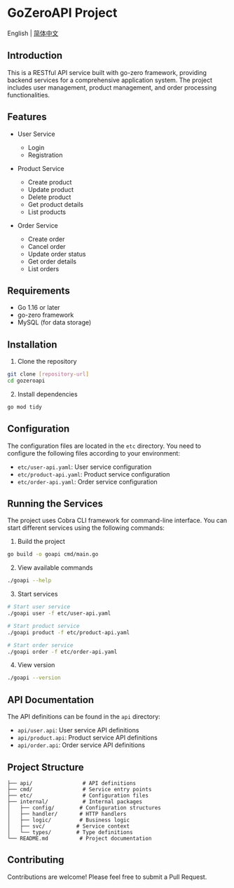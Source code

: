 # GoZeroAPI Project

English | [简体中文](README_zh.md)

## Introduction

This is a RESTful API service built with go-zero framework, providing backend services for a comprehensive application system. The project includes user management, product management, and order processing functionalities.

## Features

- User Service
  - Login
  - Registration

- Product Service
  - Create product
  - Update product
  - Delete product
  - Get product details
  - List products

- Order Service
  - Create order
  - Cancel order
  - Update order status
  - Get order details
  - List orders

## Requirements

- Go 1.16 or later
- go-zero framework
- MySQL (for data storage)

## Installation

1. Clone the repository
```bash
git clone [repository-url]
cd gozeroapi
```

2. Install dependencies
```bash
go mod tidy
```

## Configuration

The configuration files are located in the `etc` directory. You need to configure the following files according to your environment:

- `etc/user-api.yaml`: User service configuration
- `etc/product-api.yaml`: Product service configuration
- `etc/order-api.yaml`: Order service configuration

## Running the Services

The project uses Cobra CLI framework for command-line interface. You can start different services using the following commands:

1. Build the project
```bash
go build -o goapi cmd/main.go
```

2. View available commands
```bash
./goapi --help
```

3. Start services
```bash
# Start user service
./goapi user -f etc/user-api.yaml

# Start product service
./goapi product -f etc/product-api.yaml

# Start order service
./goapi order -f etc/order-api.yaml
```

4. View version
```bash
./goapi --version
```

## API Documentation

The API definitions can be found in the `api` directory:

- `api/user.api`: User service API definitions
- `api/product.api`: Product service API definitions
- `api/order.api`: Order service API definitions

## Project Structure

```
├── api/                # API definitions
├── cmd/                # Service entry points
├── etc/                # Configuration files
├── internal/           # Internal packages
│   ├── config/        # Configuration structures
│   ├── handler/       # HTTP handlers
│   ├── logic/         # Business logic
│   ├── svc/          # Service context
│   └── types/        # Type definitions
└── README.md          # Project documentation
```

## Contributing

Contributions are welcome! Please feel free to submit a Pull Request.